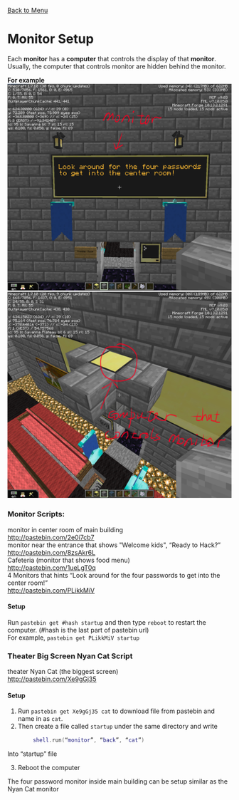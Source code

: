 [Back to Menu](../../README.md)  
# Monitor Setup  
Each **monitor** has a **computer** that controls the display of that **monitor**.  
Usually, the computer that controls monitor are hidden behind the monitor.

**For example**
![image00](./images/image00.png)
![image01](./images/image01.png)

### Monitor Scripts:
monitor in center room of main building  
http://pastebin.com/2e0i7cb7  
monitor near the entrance that shows "Welcome kids", “Ready to Hack?”  
http://pastebin.com/8zsAkr6L  
Cafeteria (monitor that shows food menu)  
http://pastebin.com/1ueLgT0q  
4 Monitors that hints “Look around for the four passwords to get into the center room!”  
http://pastebin.com/PLikkMiV  

#### Setup

Run `pastebin get #hash startup` and then type `reboot` to restart the computer. (#hash is the last part of pastebin url)  
For example, `pastebin get PLikkMiV startup`



### Theater Big Screen Nyan Cat Script
theater Nyan Cat (the biggest screen)  
http://pastebin.com/Xe9gGj35  

#### Setup
1. Run `pastebin get Xe9gGj35 cat` to download file from pastebin and name in as `cat`.
2. Then create a file called `startup` under the same directory and write
```lua
		shell.run(“monitor”, “back”, “cat”)
```
Into “startup” file   

3. Reboot the computer

The four password monitor inside main building can be setup similar as the Nyan Cat monitor
